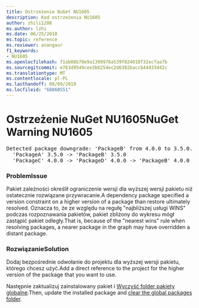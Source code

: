 ```yaml
---
title: Ostrzeżenie NuGet NU1605
description: Kod ostrzeżenia NU1605
author: zhili1208
ms.author: lzhi
ms.date: 06/25/2018
ms.topic: reference
ms.reviewer: anangaur
f1_keywords:
- NU1605
ms.openlocfilehash: f1ab08b70e9a1399976a539f024018f32ecfaa7b
ms.sourcegitcommit: e763d9549cee3b6254ec2d6382baccb44433d42c
ms.translationtype: MT
ms.contentlocale: pl-PL
ms.lasthandoff: 08/09/2019
ms.locfileid: "68860551"
---
```

# <a name="nuget-warning-nu1605"></a><span data-ttu-id="a5ea5-103">Ostrzeżenie NuGet NU1605</span><span class="sxs-lookup"><span data-stu-id="a5ea5-103">NuGet Warning NU1605</span></span>

<pre>Detected package downgrade: 'PackageB' from 4.0.0 to 3.5.0. Reference the package directly from the project to select a different version.<br/>  'PackageA' 3.5.0 -> 'PackageB' 3.5.0<br/>  'PackageC' 4.0.0 -> 'PackageD' 4.0.0 -> 'PackageB' 4.0.0</pre>

### <a name="issue"></a><span data-ttu-id="a5ea5-104">Problem</span><span class="sxs-lookup"><span data-stu-id="a5ea5-104">Issue</span></span>
<span data-ttu-id="a5ea5-105">Pakiet zależności określił ograniczenie wersji dla wyższej wersji pakietu niż ostatecznie rozwiązane przywracanie.</span><span class="sxs-lookup"><span data-stu-id="a5ea5-105">A dependency package specified a version constraint on a higher version of a package than restore ultimately resolved.</span></span> <span data-ttu-id="a5ea5-106">Oznacza to, że ze względu na regułę "najbliższej usługi WINS" podczas rozpoznawania pakietów, pakiet zbliżony do wykresu mógł zastąpić pakiet odległy.</span><span class="sxs-lookup"><span data-stu-id="a5ea5-106">That is, because of the "nearest wins" rule when resolving packages, a nearer package in the graph may have overridden a distant package.</span></span>

### <a name="solution"></a><span data-ttu-id="a5ea5-107">Rozwiązanie</span><span class="sxs-lookup"><span data-stu-id="a5ea5-107">Solution</span></span>
<span data-ttu-id="a5ea5-108">Dodaj bezpośrednie odwołanie do projektu dla wyższej wersji pakietu, którego chcesz użyć.</span><span class="sxs-lookup"><span data-stu-id="a5ea5-108">Add a direct reference to the project for the higher version of the package that you want to use.</span></span>

<span data-ttu-id="a5ea5-109">Następnie zaktualizuj zainstalowany pakiet i [Wyczyść folder pakiety globalne](../../consume-packages/managing-the-global-packages-and-cache-folders.md#clearing-local-folders).</span><span class="sxs-lookup"><span data-stu-id="a5ea5-109">Then, update the installed package and [clear the global packages folder](../../consume-packages/managing-the-global-packages-and-cache-folders.md#clearing-local-folders).</span></span>